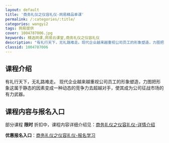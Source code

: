 ```yaml
---
layout: default
title: '商务礼仪之仪容礼仪-网易精品单课'
permalink: /:categories/:title/
categories: wangyi2
tags: 网易提供
cover: 1004787006.jpg
keywords: 精选网课,网易云课堂,商务礼仪之仪容礼仪
description: "有礼行天下，无礼路难走。现代企业越来越重视公司员工的形象塑造，力图把形象这属于静态的因素变成一种动态的竞争力去超越对手，使其成为公司征战市场的有力武器。商务礼仪之仪容礼仪"
classid: 1004787006
---
```


## 课程介绍

有礼行天下，无礼路难走。
现代企业越来越重视公司员工的形象塑造，力图把形象这属于静态的因素变成一种动态的竞争力去超越对手，使其成为公司征战市场的有力武器。

## 课程内容与报名入口

部分课程 **限时** 折扣中，课程内容详细介绍见：[商务礼仪之仪容礼仪-详情介绍](https://study.163.com/course/introduction/1004787006.htm?share=1&shareId=1025206652&utm_campaign=share&utm_medium=iphoneShare&utm_source=&utm_u=1025206652)

**优惠报名入口**：[商务礼仪之仪容礼仪-报名学习](https://study.163.com/course/introduction/1004787006.htm?share=1&shareId=1025206652&utm_campaign=share&utm_medium=iphoneShare&utm_source=&utm_u=1025206652)

